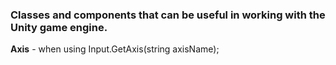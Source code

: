 <h3><b>Classes and components that can be useful in working with the Unity game engine.</b></h3>

<b>Axis</b> - when using Input.GetAxis(string axisName);
